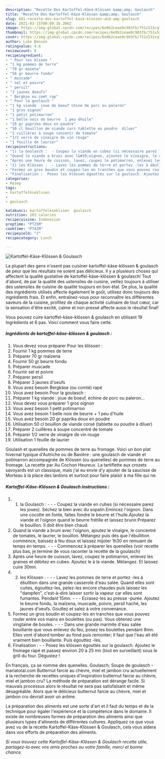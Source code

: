 ```yaml
---
description: "Recette Des Kartoffel-Käse-Klössen &amp;amp; Goulasch"
title: "Recette Des Kartoffel-Käse-Klössen &amp;amp; Goulasch"
slug: 681-recette-des-kartoffel-kase-klossen-and-amp-goulasch
date: 2021-03-15T00:09:16.306Z
image: https://img-global.cpcdn.com/recipes/6e9b2ceae0c903fb/751x532cq70/kartoffel-kase-klossen-goulasch-photo-principale-de-la-recette.jpg
thumbnail: https://img-global.cpcdn.com/recipes/6e9b2ceae0c903fb/751x532cq70/kartoffel-kase-klossen-goulasch-photo-principale-de-la-recette.jpg
cover: https://img-global.cpcdn.com/recipes/6e9b2ceae0c903fb/751x532cq70/kartoffel-kase-klossen-goulasch-photo-principale-de-la-recette.jpg
author: Luke Benson
ratingvalue: 4.6
reviewcount: 8
recipeingredient:
- " Pour les klssen "
- "1 kg pommes de terre"
- "70 gr mazena"
- "50 gr beurre fondu"
- " muscade"
- " sel et poivre"
- " persil"
- "3 jaunes doeufs"
- " Bergkse ou comt rap"
- " Pour la goulasch "
- "1 kg viande  joue de boeuf chine de porc ou paleron"
- "1 gros oignon"
- "1 petit potimarron"
- "1 belle noix de beurre  1 peu dhuile"
- "20 gr paprika doux en poudre"
- "50 cl bouillon de viande cors tablette ou poudre  diluer"
- "2 cuillères à soupe concentr de tomate"
- "1/2 verre de vinaigre de vin rouge"
- "1 feuille de laurier"
recipeinstructions:
- "1) la Goulasch :  - Coupez la viande en cubes (si nécessaire parez les joues). Séchez la bien avec du sopalin.Emincez l&#39;oignon. Dans une cocotte en fonte, faites fondre le beurre et l&#39;huile.Ajoutez la viande et l&#39;oignon quand le beurre frétille et laissez brunir.Préparez le bouillon. Il doit être bien chaud."
- "Quand la viande a bruni avec l&#39;oignon, ajoutez le vinaigre, le concentré de tomates, le laurier, le bouillon. Mélangez puis dés que l&#39;ébullition commence, baissez à feu doux et laissez mijoter 1h30 en remuant de temps en temps.  - Commencez à préparer les quenelles (voir recette plus bas, je termine de vous raconter la recette de la goulasch)"
- "Après une heure de cuisson, lavez, coupez le potimarron, enlevez les graines et débitez en cubes. Ajoutez le à la viande. Mélangez. Et laissez cuire 30mn."
- "2) les Klössen :  - Lavez les pommes de terre et portez -les à ébulltion dans une grande casserole d&#39;eau salée. Quand elles sont cuites, égouttez-les, pelez-les encore chaudes puis laissez les &#34;dampfen&#34;, c&#39;est-à-dire laisser sortir la vapeur car elles sont fumantes. Pendant 15mn.  - Ecrasez-les au presse -purée. Ajoutez le beurre fondu, la maïzena, muscade, poivre, persil haché, les jaunes d&#39;oeufs. Gouttez et salez à votre convenance."
- "Formez un gros boudin et coupez-les en tranches que vous pouvez rouler entre vos mains en boulettes (ou pas). Vous obtenez une vingtaine de boules.  - Dans une grande marmite d&#39;eau salée bouillante que vous enlevez du feu, posez les boulettes pendant 8mn. Elles vont d&#39;abord tomber au fond puis remonter; Il faut que l&#39;eau ait été vraiment bien bouillante. Puis égouttez -les."
- "Finalisation :  Posez les klössen égouttés sur la goulasch. Ajoutez le fromage rapé et passez environ 20 à 25 mn (tout en surveillant) sous le grill du four. Dégustez !"
categories:
- Resep
tags:
- kartoffelkseklssen
- 
- goulasch

katakunci: kartoffelkseklssen  goulasch 
nutrition: 103 calories
recipecuisine: Indonesian
preptime: "PT25M"
cooktime: "PT42M"
recipeyield: "2"
recipecategory: Lunch

---
```



![Kartoffel-Käse-Klössen &amp; Goulasch](https://img-global.cpcdn.com/recipes/6e9b2ceae0c903fb/751x532cq70/kartoffel-kase-klossen-goulasch-photo-principale-de-la-recette.jpg)

La plupart des gens n'osent pas cuisiner kartoffel-käse-klössen &amp; goulasch de peur que les résultats ne soient pas délicieux. Il y a plusieurs choses qui affectent la qualité gustative de kartoffel-käse-klössen &amp; goulasch! Tout d'abord, de par la qualité des ustensiles de cuisine, veillez toujours à utiliser des ustensiles de cuisine de qualité toujours en bon état. De plus, la qualité des ingrédients utilisés affecte également le goût, utilisez donc toujours des ingrédients frais. Et enfin, entraînez-vous pour reconnaître les différentes saveurs de la cuisine, profitez de chaque activité culinaire de tout cœur, car la sensation d'être excité, calme et non pressé affecte aussi le résultat final!

<!--inarticleads1-->

Vous pouvez cuire kartoffel-käse-klössen &amp; goulasch en utilisant 19 Ingrédients et 6 pas. Voici comment vous faire cette.

##### Ingrédients de kartoffel-käse-klössen &amp; goulasch :

1. Vous devez vous préparer  Pour les klössen :
1. Fournir 1 kg pommes de terre
1. Préparer 70 gr maïzena
1. Fournir 50 gr beurre fondu
1. Préparer  muscade
1. Fournir  sel et poivre
1. Préparer  persil
1. Préparer 3 jaunes d&#39;oeufs
1. Vous avez besoin  Bergkäse (ou comté) rapé
1. Vous avez besoin  Pour la goulasch :
1. Préparer 1 kg viande : joue de boeuf, échine de porc ou paleron...
1. Vous devez vous préparer 1 gros oignon
1. Vous avez besoin 1 petit potimarron
1. Vous avez besoin 1 belle noix de beurre + 1 peu d&#39;huile
1. Vous avez besoin 20 gr paprika doux en poudre
1. Utilisation 50 cl bouillon de viande corsé (tablette ou poudre à diluer)
1. Préparer 2 cuillères à soupe concentré de tomate
1. Préparer 1/2 verre de vinaigre de vin rouge
1. Utilisation 1 feuille de laurier


Goulash et quenelles de pommes de terre au fromage. Voici un bon plat hivernal typique d&#39;Autriche ou de Bavière : une goulasch de viande et potimarron accompagnée de Klössen (ou quenelles) de pommes de terre au fromage. La recette par Au Cochon Heureux. La tartiflette aux crozets savoyards est un classique, mais j&#39;ai eu envie d&#39;y ajouter de la saucisse de Morteau à la place des lardons et surtout pour faire plaisir à ma fille qui ne. 

<!--inarticleads2-->

##### Kartoffel-Käse-Klössen &amp; Goulasch instructions :

1. 1) la Goulasch : -  - - Coupez la viande en cubes (si nécessaire parez les joues). Séchez la bien avec du sopalin.Emincez l&#39;oignon. Dans une cocotte en fonte, faites fondre le beurre et l&#39;huile.Ajoutez la viande et l&#39;oignon quand le beurre frétille et laissez brunir.Préparez le bouillon. Il doit être bien chaud.
1. Quand la viande a bruni avec l&#39;oignon, ajoutez le vinaigre, le concentré de tomates, le laurier, le bouillon. Mélangez puis dés que l&#39;ébullition commence, baissez à feu doux et laissez mijoter 1h30 en remuant de temps en temps. -  - - Commencez à préparer les quenelles (voir recette plus bas, je termine de vous raconter la recette de la goulasch)
1. Après une heure de cuisson, lavez, coupez le potimarron, enlevez les graines et débitez en cubes. Ajoutez le à la viande. Mélangez. Et laissez cuire 30mn.
1. 2) les Klössen : -  - - Lavez les pommes de terre et portez -les à ébulltion dans une grande casserole d&#39;eau salée. Quand elles sont cuites, égouttez-les, pelez-les encore chaudes puis laissez les &#34;dampfen&#34;, c&#39;est-à-dire laisser sortir la vapeur car elles sont fumantes. Pendant 15mn. -  - - Ecrasez-les au presse -purée. Ajoutez le beurre fondu, la maïzena, muscade, poivre, persil haché, les jaunes d&#39;oeufs. Gouttez et salez à votre convenance.
1. Formez un gros boudin et coupez-les en tranches que vous pouvez rouler entre vos mains en boulettes (ou pas). Vous obtenez une vingtaine de boules. -  - - Dans une grande marmite d&#39;eau salée bouillante que vous enlevez du feu, posez les boulettes pendant 8mn. Elles vont d&#39;abord tomber au fond puis remonter; Il faut que l&#39;eau ait été vraiment bien bouillante. Puis égouttez -les.
1. Finalisation : -  - Posez les klössen égouttés sur la goulasch. Ajoutez le fromage rapé et passez environ 20 à 25 mn (tout en surveillant) sous le grill du four. Dégustez !


En français, ça se nomme des quenelles. Goulasch; Soupe de goulasch - mariatotal.com Butternut farcie au chèvre, miel et jambon cru actuellement à la recherche de recettes uniques d&#39;inspiration butternut farcie au chèvre, miel et jambon cru? La méthode de préparation est dérange facile. Si mauvais processus alors le résultat ne sera pas satisfaisant et même désagréable. Alors que le délicieux butternut farcie au chèvre, miel et jambon cru devrait avoir un arôme. 

<!--inarticleads1-->

<p>
La préparation des aliments est une sorte d'art et il faut du temps et de la technique pour égaler l'expérience et la compétence dans le domaine. Il existe de nombreuses formes de préparation des aliments ainsi que plusieurs types d'aliments de différentes cultures. Appliquez ce que vous avez vu de la recette Kartoffel-Käse-Klössen &amp; Goulasch, cela vous aidera dans vos efforts de préparation des aliments.
</p>

<p>
<i>Si vous trouvez cette Kartoffel-Käse-Klössen &amp; Goulasch recette utile, partagez-la avec vos amis proches ou votre famille, merci et bonne chance.</i>
</p>
